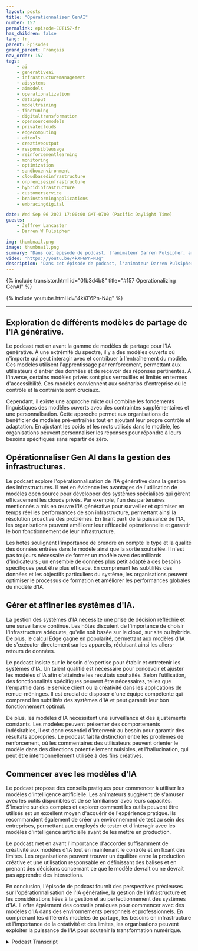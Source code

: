 ```yaml
---
layout: posts
title: "Opérationnaliser GenAI"
number: 157
permalink: episode-EDT157-fr
has_children: false
lang: fr
parent: Épisodes
grand_parent: Français
nav_order: 157
tags:
    - ai
    - generativeai
    - infrastructuremanagement
    - aisystems
    - aimodels
    - operationalization
    - datainput
    - modeltraining
    - finetuning
    - digitaltransformation
    - opensourcemodels
    - privateclouds
    - edgecomputing
    - aitools
    - creativeoutput
    - responsibleusage
    - reinforcementlearning
    - monitoring
    - optimization
    - sandboxenvironment
    - cloudbasedinfrastructure
    - onpremisesinfrastructure
    - hybridinfrastructure
    - customerservice
    - brainstormingapplications
    - embracingdigital

date: Wed Sep 06 2023 17:00:00 GMT-0700 (Pacific Daylight Time)
guests:
    - Jeffrey Lancaster
    - Darren W Pulsipher

img: thumbnail.png
image: thumbnail.png
summary: "Dans cet épisode de podcast, l'animateur Darren Pulsipher, architecte principal de solutions du secteur public chez Intel, discute de l'opérationnalisation de l'IA générative avec le Dr Jeffrey Lancaster, un invité récurrent. Ils explorent les différents modèles de partage de l'IA générative, notamment les modèles publics, privés et communautaires. Le podcast aborde des sujets tels que les modèles open-source, la gestion de l'infrastructure et les considérations pour le déploiement et la maintenance des systèmes d'IA. Il se penche également sur l'importance de la créativité, de la personnalisation et des premiers pas avec les modèles d'IA."
video: "https://youtu.be/4kXF6Pn-NJg"
description: "Dans cet épisode de podcast, l'animateur Darren Pulsipher, architecte principal de solutions du secteur public chez Intel, discute de l'opérationnalisation de l'IA générative avec le Dr Jeffrey Lancaster, un invité récurrent. Ils explorent les différents modèles de partage de l'IA générative, notamment les modèles publics, privés et communautaires. Le podcast aborde des sujets tels que les modèles open-source, la gestion de l'infrastructure et les considérations pour le déploiement et la maintenance des systèmes d'IA. Il se penche également sur l'importance de la créativité, de la personnalisation et des premiers pas avec les modèles d'IA."
---
```


<div>
{% include transistor.html id="0fb3d4b8" title="#157 Operationalizing GenAI" %}

{% include youtube.html id="4kXF6Pn-NJg" %}
</div>

---

## Exploration de différents modèles de partage de l'IA générative.

Le podcast met en avant la gamme de modèles de partage pour l'IA générative. À une extrémité du spectre, il y a des modèles ouverts où n'importe qui peut interagir avec et contribuer à l'entraînement du modèle. Ces modèles utilisent l'apprentissage par renforcement, permettant aux utilisateurs d'entrer des données et de recevoir des réponses pertinentes. À l'inverse, certains modèles privés sont plus verrouillés et limités en termes d'accessibilité. Ces modèles conviennent aux scénarios d'entreprise où le contrôle et la contrainte sont cruciaux.

Cependant, il existe une approche mixte qui combine les fondements linguistiques des modèles ouverts avec des contraintes supplémentaires et une personnalisation. Cette approche permet aux organisations de bénéficier de modèles pré-entraînés tout en ajoutant leur propre contrôle et adaptation. En ajustant les poids et les mots utilisés dans le modèle, les organisations peuvent personnaliser les réponses pour répondre à leurs besoins spécifiques sans repartir de zéro.

## Opérationnaliser Gen AI dans la gestion des infrastructures.

Le podcast explore l'opérationnalisation de l'IA générative dans la gestion des infrastructures. Il met en évidence les avantages de l'utilisation de modèles open source pour développer des systèmes spécialisés qui gèrent efficacement les clouds privés. Par exemple, l'un des partenaires mentionnés a mis en œuvre l'IA générative pour surveiller et optimiser en temps réel les performances de son infrastructure, permettant ainsi la résolution proactive des problèmes. En tirant parti de la puissance de l'IA, les organisations peuvent améliorer leur efficacité opérationnelle et garantir le bon fonctionnement de leur infrastructure.

Les hôtes soulignent l'importance de prendre en compte le type et la qualité des données entrées dans le modèle ainsi que la sortie souhaitée. Il n'est pas toujours nécessaire de former un modèle avec des milliards d'indicateurs ; un ensemble de données plus petit adapté à des besoins spécifiques peut être plus efficace. En comprenant les subtilités des données et les objectifs particuliers du système, les organisations peuvent optimiser le processus de formation et améliorer les performances globales du modèle d'IA.

## Gérer et affiner les systèmes d'IA.

La gestion des systèmes d'IA nécessite une prise de décision réfléchie et une surveillance continue. Les hôtes discutent de l'importance de choisir l'infrastructure adéquate, qu'elle soit basée sur le cloud, sur site ou hybride. De plus, le calcul Edge gagne en popularité, permettant aux modèles d'IA de s'exécuter directement sur les appareils, réduisant ainsi les allers-retours de données.

Le podcast insiste sur le besoin d'expertise pour établir et entretenir les systèmes d'IA. Un talent qualifié est nécessaire pour concevoir et ajuster les modèles d'IA afin d'atteindre les résultats souhaités. Selon l'utilisation, des fonctionnalités spécifiques peuvent être nécessaires, telles que l'empathie dans le service client ou la créativité dans les applications de remue-méninges. Il est crucial de disposer d'une équipe compétente qui comprend les subtilités des systèmes d'IA et peut garantir leur bon fonctionnement optimal.

De plus, les modèles d'IA nécessitent une surveillance et des ajustements constants. Les modèles peuvent présenter des comportements indésirables, il est donc essentiel d'intervenir au besoin pour garantir des résultats appropriés. Le podcast fait la distinction entre les problèmes de renforcement, où les commentaires des utilisateurs peuvent orienter le modèle dans des directions potentiellement nuisibles, et l'hallucination, qui peut être intentionnellement utilisée à des fins créatives.

## Commencer avec les modèles d'IA

Le podcast propose des conseils pratiques pour commencer à utiliser les modèles d'intelligence artificielle. Les animateurs suggèrent de s'amuser avec les outils disponibles et de se familiariser avec leurs capacités. S'inscrire sur des comptes et explorer comment les outils peuvent être utilisés est un excellent moyen d'acquérir de l'expérience pratique. Ils recommandent également de créer un environnement de test au sein des entreprises, permettant aux employés de tester et d'interagir avec les modèles d'intelligence artificielle avant de les mettre en production.

Le podcast met en avant l'importance d'accorder suffisamment de créativité aux modèles d'IA tout en maintenant le contrôle et en fixant des limites. Les organisations peuvent trouver un équilibre entre la production créative et une utilisation responsable en définissant des balises et en prenant des décisions concernant ce que le modèle devrait ou ne devrait pas apprendre des interactions.

En conclusion, l'épisode de podcast fournit des perspectives précieuses sur l'opérationnalisation de l'IA générative, la gestion de l'infrastructure et les considérations liées à la gestion et au perfectionnement des systèmes d'IA. Il offre également des conseils pratiques pour commencer avec des modèles d'IA dans des environnements personnels et professionnels. En comprenant les différents modèles de partage, les besoins en infrastructure et l'importance de la créativité et des limites, les organisations peuvent exploiter la puissance de l'IA pour soutenir la transformation numérique.



<details>
<summary> Podcast Transcript </summary>

<p></p>

</details>
